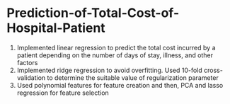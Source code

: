 # Prediction-of-Total-Cost-of-Hospital-Patient

1. Implemented linear regression to predict the total cost incurred by a patient depending on the number of days of stay, illness, and other factors <br>
2. Implemented ridge regression to avoid overfitting. Used 10-fold cross-validation to determine the suitable value of regularization parameter <br>
3. Used polynomial features for feature creation and then, PCA and lasso regression for feature selection <br>


